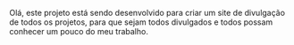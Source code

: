 Olá, este projeto está sendo desenvolvido para criar um site de divulgação de todos os projetos, para que sejam todos divulgados e todos possam conhecer um pouco do meu trabalho.
